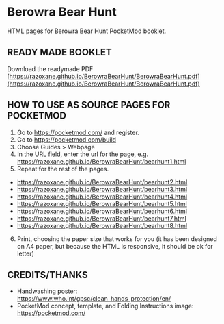 # Berowra Bear Hunt
HTML pages for Berowra Bear Hunt PocketMod booklet.

## READY MADE BOOKLET
Download the readymade PDF [https://razoxane.github.io/BerowraBearHunt/BerowraBearHunt.pdf](https://razoxane.github.io/BerowraBearHunt/BerowraBearHunt.pdf)

## HOW TO USE AS SOURCE PAGES FOR POCKETMOD

1. Go to https://pocketmod.com/ and register.
2. Go to https://pocketmod.com/build 
3. Choose Guides > Webpage
4. In the URL field, enter the url for the page, e.g. https://razoxane.github.io/BerowraBearHunt/bearhunt1.html
5. Repeat for the rest of the pages.
  - https://razoxane.github.io/BerowraBearHunt/bearhunt2.html
  - https://razoxane.github.io/BerowraBearHunt/bearhunt3.html
  - https://razoxane.github.io/BerowraBearHunt/bearhunt4.html
  - https://razoxane.github.io/BerowraBearHunt/bearhunt5.html
  - https://razoxane.github.io/BerowraBearHunt/bearhunt6.html
  - https://razoxane.github.io/BerowraBearHunt/bearhunt7.html
  - https://razoxane.github.io/BerowraBearHunt/bearhunt8.html
6. Print, choosing the paper size that works for you 
  (it has been designed on A4 paper, but because the HTML is responsive, it should be ok for letter)

## CREDITS/THANKS
- Handwashing poster: https://www.who.int/gpsc/clean_hands_protection/en/
- PocketMod concept, template, and Folding Instructions image: https://pocketmod.com/ 
